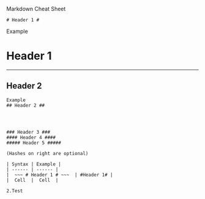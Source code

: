 Markdown Cheat Sheet 

~~~
# Header 1 #
~~~
Example 
# Header 1 #
****


## Header 2 ##
~~~
Example
## Header 2 ##




### Header 3 ###             
#### Header 4 ####
##### Header 5 #####

(Hashes on right are optional)

| Syntax | Example | 
| ------ | ------ | 
|  ~~~ # Header 1 # ~~~  | #Header 1# |  
|  Cell  |  Cell  |   

2.Test

